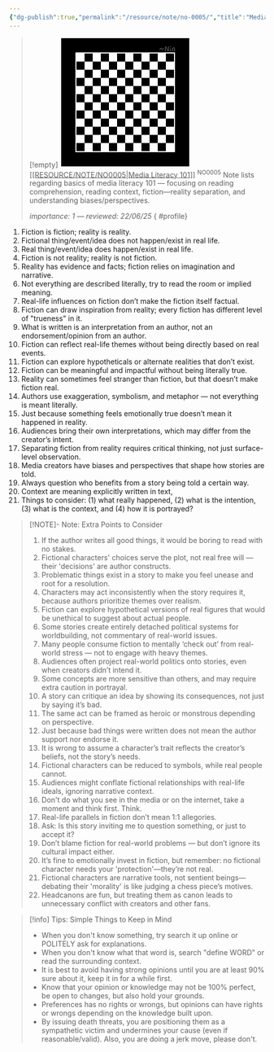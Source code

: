 ```yaml
---
{"dg-publish":true,"permalink":"/resource/note/no-0005/","title":"Media Literacy 101","tags":["-note","-meta"]}
---
```


>[!empty]
> ![PlaceholderIcon.png|icon](/img/user/RESOURCE/ASSET/OTHER/PlaceholderIcon.png) <u class="title">[[RESOURCE/NOTE/NO0005\|Media Literacy 101]]</u> <sup class="title">NO0005</sup> <b class="title"> </b>
> Note lists regarding basics of media literacy 101 — focusing on reading comprehension, reading context, fiction—reality separation, and understanding biases/perspectives.
> 
> <i class="small">importance: 1 — reviewed: 22/06/25</i>
{ #profile}


1. Fiction is fiction; reality is reality.
2. Fictional thing/event/idea does not happen/exist in real life.
3. Real thing/event/idea does happen/exist in real life.
4. Fiction is not reality; reality is not fiction.
5. Reality has evidence and facts; fiction relies on imagination and narrative.
6. Not everything are described literally, try to read the room or implied meaning.
7. Real-life influences on fiction don’t make the fiction itself factual.
8. Fiction can draw inspiration from reality; every fiction has different level of "trueness" in it.
9. What is written is an interpretation from an author, not an endorsement/opinion from an author.
10. Fiction can reflect real-life themes without being directly based on real events.
11. Fiction can explore hypotheticals or alternate realities that don’t exist.
12. Fiction can be meaningful and impactful without being literally true.
13. Reality can sometimes feel stranger than fiction, but that doesn’t make fiction real.
14. Authors use exaggeration, symbolism, and metaphor — not everything is meant literally.
15. Just because something feels emotionally true doesn’t mean it happened in reality.
16. Audiences bring their own interpretations, which may differ from the creator’s intent.
17. Separating fiction from reality requires critical thinking, not just surface-level observation.
18. Media creators have biases and perspectives that shape how stories are told.
19. Always question who benefits from a story being told a certain way.
20. Context are meaning explicitly written in text, 
21. Things to consider: (1) what really happened, (2) what is the intention, (3) what is the context, and (4) how it is portrayed?

> [!NOTE]- Note: Extra Points to Consider
> 1. If the author writes all good things, it would be boring to read with no stakes.
> 2. Fictional characters' choices serve the plot, not real free will — their 'decisions' are author constructs.
> 3. Problematic things exist in a story to make you feel unease and root for a resolution.
> 4. Characters may act inconsistently when the story requires it, because authors prioritize themes over realism.
> 5. Fiction can explore hypothetical versions of real figures that would be unethical to suggest about actual people.
> 6. Some stories create entirely detached political systems for worldbuilding, not commentary of real-world issues.
> 7. Many people consume fiction to mentally ‘check out’ from real-world stress — not to engage with heavy themes.
> 8. Audiences often project real-world politics onto stories, even when creators didn’t intend it.
> 9. Some concepts are more sensitive than others, and may require extra caution in portrayal.
> 10. A story can critique an idea by showing its consequences, not just by saying it’s bad.
> 11. The same act can be framed as heroic or monstrous depending on perspective.
> 12. Just because bad things were written does not mean the author support nor endorse it.
> 13. It is wrong to assume a character’s trait reflects the creator’s beliefs, not the story’s needs.
> 14. Fictional characters can be reduced to symbols, while real people cannot.
> 15. Audiences might conflate fictional relationships with real-life ideals, ignoring narrative context.
> 16. Don't do what you see in the media or on the internet, take a moment and think first. Think.
> 17. Real-life parallels in fiction don’t mean 1:1 allegories.
> 18. Ask: Is this story inviting me to question something, or just to accept it?
> 19. Don’t blame fiction for real-world problems — but don’t ignore its cultural impact either.
> 20. It’s fine to emotionally invest in fiction, but remember: no fictional character needs your 'protection'—they’re not real.
> 21. Fictional characters are narrative tools, not sentient beings—debating their 'morality' is like judging a chess piece’s motives.
> 22. Headcanons are fun, but treating them as canon leads to unnecessary conflict with creators and other fans.

>[!info] Tips: Simple Things to Keep in Mind
>- When you don't know something, try search it up online or POLITELY ask for explanations.
>- When you don't know what that word is, search "define WORD" or read the surrounding context.
>- It is best to avoid having strong opinions until you are at least 90% sure about it, keep it in for a while first.
>- Know that your opinion or knowledge may not be 100% perfect, be open to changes, but also hold your grounds.
>- Preferences has no rights or wrongs, but opinions can have rights or wrongs depending on the knowledge built upon.
>- By issuing death threats, you are positioning them as a sympathetic victim and undermines your cause (even if reasonable/valid). Also, you are doing a jerk move, please don't.
